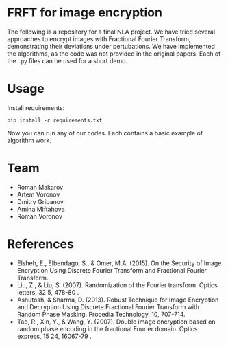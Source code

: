 # FRFT for image encryption

The following is a repository for a final NLA project. We have tried several approaches to encrypt images with Fractional Fourier Transform, demonstrating their deviations under pertubations. We have implemented the algorithms, as the code was not provided in the original papers. Each of the `.py` files can be used for a short demo.

# Usage

Install requirements:

```
pip install -r requirements.txt
```

Now you can run any of our codes. Each contains a basic example of algorithm work.

# Team
- Roman Makarov
- Artem Voronov
- Dmitry Gribanov
- Amina Miftahova
- Roman Voronov

# References
- Elsheh, E., Elbendago, S., & Omer, M.A. (2015). On the Security of Image Encryption Using Discrete Fourier Transform and Fractional Fourier Transform.
- Liu, Z., & Liu, S. (2007). Randomization of the Fourier transform. Optics letters, 32 5, 478-80 .
- Ashutosh, & Sharma, D. (2013). Robust Technique for Image Encryption and Decryption Using Discrete Fractional Fourier Transform with Random Phase Masking. Procedia Technology, 10, 707-714.
- Tao, R., Xin, Y., & Wang, Y. (2007). Double image encryption based on random phase encoding in the fractional Fourier domain. Optics express, 15 24, 16067-79 .

